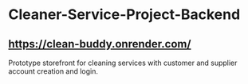 # Cleaner-Service-Project-Backend

## https://clean-buddy.onrender.com/

Prototype storefront for cleaning services with customer and supplier account creation and login. 

